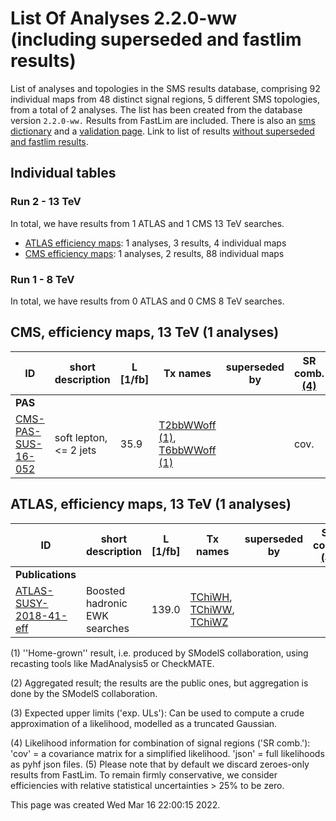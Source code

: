 # List Of Analyses 2.2.0-ww (including superseded and fastlim results)
List of analyses and topologies in the SMS results database, comprising 92 individual maps from 48 distinct signal regions, 5 different SMS topologies, from a total of 2 analyses.
The list has been created from the database version `2.2.0-ww.`
Results from FastLim are included. There is also an  [sms dictionary](SmsDictionary220-ww) and a [validation page](Validation220-ww).
Link to list of results [without superseded and fastlim results](ListOfAnalyses220-ww).

## Individual tables

### Run 2 - 13 TeV
In total, we have results from 1 ATLAS and 1 CMS 13 TeV searches.
 * [ATLAS efficiency maps](#ATLASefficiencymaps13): 1  analyses, 3 results, 4 individual maps
 * [CMS efficiency maps](#CMSefficiencymaps13): 1  analyses, 2 results, 88 individual maps

### Run 1 - 8 TeV
In total, we have results from 0 ATLAS and 0 CMS 8 TeV searches.

<a name="CMSefficiencymaps13"></a>
## CMS, efficiency maps, 13 TeV (1 analyses)

| **ID** | **short description** | **L [1/fb]** | **Tx names** | **superseded by** | **SR comb. [(4)](#A4)** |
|--------|-----------------------|--------------|--------------|-------------------|-------------------------|
| **PAS** | | | | | |
| [CMS-PAS-SUS-16-052](http://cms-results.web.cern.ch/cms-results/public-results/preliminary-results/SUS-16-052/index.html)<a name="CMS-PAS-SUS-16-052-eff"></a> | soft lepton, <= 2 jets | 35.9 | [T2bbWWoff](SmsDictionary220-ww+superseded#T2bbWWoff) [(1)](#A1), [T6bbWWoff](SmsDictionary220-ww+superseded#T6bbWWoff) [(1)](#A1) | | cov. |

<a name="ATLASefficiencymaps13"></a>
## ATLAS, efficiency maps, 13 TeV (1 analyses)

| **ID** | **short description** | **L [1/fb]** | **Tx names** | **superseded by** | **SR comb. [(4)](#A4)** |
|--------|-----------------------|--------------|--------------|-------------------|-------------------------|
| **Publications** | | | | | |
| [ATLAS-SUSY-2018-41-eff](https://atlas.web.cern.ch/Atlas/GROUPS/PHYSICS/PAPERS/SUSY-2018-41/)<a name="ATLAS-SUSY-2018-41-eff-eff"></a> | Boosted hadronic EWK searches | 139.0 | [TChiWH](SmsDictionary220-ww+superseded#TChiWH), [TChiWW](SmsDictionary220-ww+superseded#TChiWW), [TChiWZ](SmsDictionary220-ww+superseded#TChiWZ) | |  |


<a name='A1'>(1)</a> ''Home-grown'' result, i.e. produced by SModelS collaboration, using recasting tools like MadAnalysis5 or CheckMATE.

<a name='A2'>(2)</a> Aggregated result; the results are the public ones, but aggregation is done by the SModelS collaboration.

<a name='A3'>(3)</a> Expected upper limits ('exp. ULs'): Can be used to compute a crude approximation of a likelihood, modelled as a truncated Gaussian.

<a name='A4'>(4)</a> Likelihood information for combination of signal regions ('SR comb.'): 'cov' = a covariance matrix for a simplified likelihood. 'json' = full likelihoods as pyhf json files.
<a name='A5'>(5)</a> Please note that by default we discard zeroes-only results from FastLim. To remain firmly conservative, we consider efficiencies with relative statistical uncertainties > 25% to be zero.


This page was created Wed Mar 16 22:00:15 2022.
